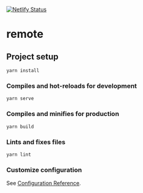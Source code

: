 [![Netlify Status](https://api.netlify.com/api/v1/badges/56f7dc99-b0de-43dc-9640-566c5ad81069/deploy-status)](https://app.netlify.com/sites/delphi-remote/deploys)

# remote

## Project setup
```
yarn install
```

### Compiles and hot-reloads for development
```
yarn serve
```

### Compiles and minifies for production
```
yarn build
```

### Lints and fixes files
```
yarn lint
```

### Customize configuration
See [Configuration Reference](https://cli.vuejs.org/config/).
